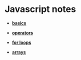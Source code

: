 # Javascript notes

* **[basics](./basics)**

* **[operators](./operators)**

* **[for loops](./for-loops)**

* **[arrays](./arrays)**
